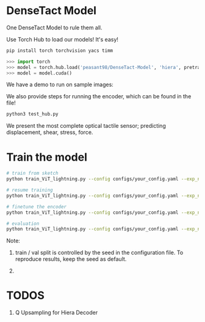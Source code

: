 # DenseTact Model

One DenseTact Model to rule them all.

Use Torch Hub to load our models! It's easy!


```sh
pip install torch torchvision yacs timm
```
```python
>>> import torch
>>> model = torch.hub.load('peasant98/DenseTact-Model', 'hiera', pretrained=True, map_location='cpu', trust_repo=True)
>>> model = model.cuda()
```

We have a demo to run on sample images:

We also provide steps for running the encoder, which can be found in the file!

```sh
python3 test_hub.py
```


We present the most complete optical tactile sensor; predicting displacement, shear, stress, force.

# Train the model 

```bash
# train from sketch
python train_ViT_lightning.py --config configs/your_config.yaml --exp_name /path/to/expname

# resume training
python train_ViT_lightning.py --config configs/your_config.yaml --exp_name /path/to/expname --ckpt_path /path/to/checkpoint

# finetune the encoder
python train_ViT_lightning.py --config configs/your_config.yaml --exp_name /path/to/expname --ckpt_path /path/to/checkpoint --finetune

# evaluation
python train_ViT_lightning.py --config configs/your_config.yaml --exp_name /path/to/expname --ckpt_path /path/to/checkpoint --eval
```

Note:

1. train / val split is controlled by the seed in the configuration file. To reproduce results, keep the seed as default. 

2. 

# TODOS

1. Q Upsampling for Hiera Decoder
